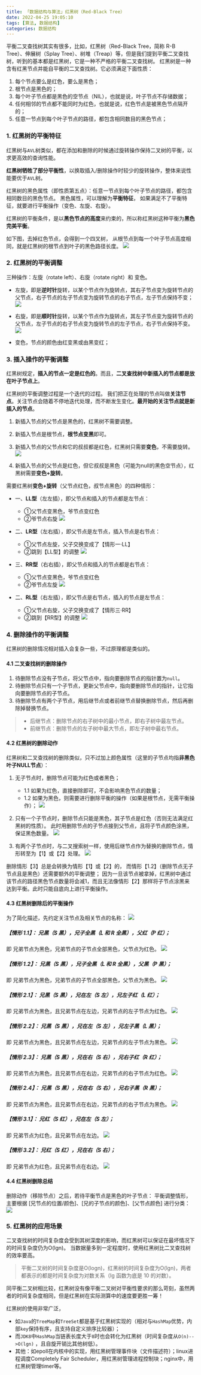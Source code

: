 ```yaml
---
title: 「数据结构与算法」红黑树（Red-Black Tree）
date: 2022-04-25 19:05:10
tags: [算法, 数据结构]
categories: 数据结构
---
```


平衡二叉查找树其实有很多，比如，红黑树（Red-Black Tree，简称 R-B Tree）、伸展树（Splay Tree）、树堆（Treap）等，但是我们提到平衡二叉查找树，听到的基本都是红黑树，它是一种不严格的平衡二叉查找树。
红黑树是一种含有红黑节点并能自平衡的二叉查找树。它必须满足下面性质：
1. 每个节点要么是红色，要么是黑色；
2. 根节点是黑色的；
3. 每个叶子节点都是黑色的空节点（NIL），也就是说，叶子节点不存储数据；
4. 任何相邻的节点都不能同时为红色，也就是说，红色节点是被黑色节点隔开的；
5. 任意一节点到每个叶子节点的路径，都包含相同数目的黑色节点；
<!-- more -->

### 1. 红黑树的平衡特征
红黑树与`AVL`树类似，都在添加和删除的时候通过旋转操作保持二叉树的平衡，以求更高效的查询性能。

**红黑树牺牲了部分平衡性**，以换取插入/删除操作时较少的旋转操作，整体来说性能要优于`AVL`树。

红黑树的黑色属性（即性质第五点）：任意一节点到每个叶子节点的路径，都包含相同数目的黑色节点。
黑色属性，可以理解为**平衡特征**， 如果满足不了平衡特征，就要进行平衡操作（变色、左旋、右旋）。

红黑树的平衡条件，是以**黑色节点的高度**来约束的，所以称红黑树这种平衡为**黑色完美平衡**。

如下图，去掉红色节点，会得到一个四叉树， 从根节点到每一个叶子节点高度相同，就是红黑树的根节点到叶子的黑色路径长度。
![](09_01.png)


### 2. 红黑树的平衡调整
三种操作：左旋（rotate left）、右旋（rotate right）和 变色。
- 左旋，即是**逆时针**旋转，以某个节点作为旋转点，其右子节点变为旋转节点的父节点，右子节点的左子节点变为旋转节点的右子节点，左子节点保持不变；
![](rotate_left.gif)

- 右旋，即是**顺时针**旋转，以某个节点作为旋转点，其左子节点变为旋转节点的父节点，左子节点的右子节点变为旋转节点的左子节点，右子节点保持不变。
![](rotate_right.gif)

- 变色，节点的颜色由红变黑或由黑变红；

### 3. 插入操作的平衡调整
红黑树规定，**插入的节点一定是红色的**。而且，**二叉查找树中新插入的节点都是放在叶子节点上**。

红黑树的平衡调整过程是一个迭代的过程。
我们把正在处理的节点叫做**关注节点**。关注节点会随着不停地迭代处理，而不断发生变化。**最开始的关注节点就是新插入的节点**。

1. 新插入节点的父节点是黑色的，红黑树不需要调整。
2. 新插入节点是根节点，**根节点变黑**即可。
3. 新插入节点的父节点和它的叔叔都是红色，红黑树只需要**变色**，不需要旋转。
![](09_02.png)

4. 新插入节点的父节点是红色，但它叔叔是黑色（可能为null的黑色空节点），红黑树需要**变色+旋转**。

需要红黑树**变色+旋转**（父节点红色，叔节点黑色）的四种情形：
- 一、**LL型**（左左插），即父节点和插入的节点都是左节点：
    + ①父节点变黑色，爷节点变红色
    + ②爷节点右旋
![](09_03.png)

- 二、**LR型**（左右插），即父节点是左节点，插入节点是右节点：
    + ①父节点左旋，父子交换变成了【情形一·LL】
    + ②跳到【LL型】的调整
![](09_04.png)

- 三、**RR型**（右右插），即父节点和插入的节点都是右节点：
    + ①父节点变黑色，爷节点变红色
    + ②爷节点左旋
![](09_05.png)

- 二、**RL型**（右左插），即父节点是右节点，插入的节点是左节点：
    + ①父节点右旋，父子交换变成了【情形三·RR】
    + ②跳到【RR型】的调整
![](09_06.png)


### 4. 删除操作的平衡调整
红黑树的删除情况相对插入会复杂一些，不过原理都是类似的。

#### 4.1 二叉查找树的删除操作
1. 待删除节点没有子节点，将父节点中，指向要删除节点的指针置为`null`。
2. 待删除节点只有一个子节点，更新父节点中，指向要删除节点的指针，让它指向要删除节点的子节点。
3. 待删除节点有两个子节点，用后继节点或者前继节点替换删除节点，然后再删除掉替换节点。
> - 后继节点：删除节点的右子树中的最小节点，即右子树中最左节点。
> - 前继节点：删除节点的左子树中最大节点，即左子树中最右节点。

#### 4.2 红黑树的删除动作
红黑树和二叉查找树的删除类似，只不过加上颜色属性（这里的子节点均指**非黑色叶子NULL节点**）：
1. 无子节点时，删除节点可能为红色或者黑色；
    - 1.1 如果为红色，直接删除即可，不会影响黑色节点的数量；
    - 1.2 如果为黑色，则需要进行删除平衡的操作（如果是根节点，无需平衡操作）；
![](09_07.png)

2. 只有一个子节点时，删除节点只能是黑色，其子节点是红色（否则无法满足红黑树的性质）。 此时用删除节点的子节点接到父节点，且将子节点颜色涂黑，保证黑色数量。
![](09_08.png)

3. 有两个子节点时，与二叉搜索树一样，使用后继节点作为替换的删除节点，情形转至为【1】或【2】处理。
![](09_09.png)

删除情形【3】总是会转换为情形【1】或【2】的，
而情形【1.2】（删除节点无子节点且是黑色）还需要额外的平衡调整；
因为一旦该节点被拿掉，红黑树中通过该节点的路径黑色节点数量将会减1，而且无法像情形【2】那样将子节点涂黑来达到平衡。此时只能自底向上进行平衡操作。

#### 4.3 红黑树删除后的平衡操作
为了简化描述，先约定关注节点及相关节点的名称：
![](09_10.png)

##### 【情形 1.1】： 兄黑（S 黑），兄子全黑（L 和 R 全黑），父红（P 红）；
即 兄弟节点为黑色，兄弟节点的子节点全部黑色，父节点为红色。
![](09_12.png)

##### 【情形 1.2】： 兄黑（S 黑），兄子全黑（L 和 R 全黑），父黑（P 黑）；
即 兄弟节点为黑色，兄弟节点的子节点全部黑色，父节点为黑色。
![](09_13.png)

##### 【情形 2.1】： 兄黑（S 黑），兄在左（S 左），兄左子红（L 红）；
即 兄弟节点为黑色，且兄弟节点在左边，兄弟节点的左子节点为红色。
![](09_14.png)

##### 【情形 2.2】： 兄黑（S 黑），兄在左（S 左），兄左子黑（L 黑）；
即 兄弟节点为黑色，且兄弟节点在左边，兄弟节点的左子节点为黑色。
![](09_15.png)

##### 【情形 2.3】： 兄黑（S 黑），兄在右（S 右），兄右子红（R 红）；
即 兄弟节点为黑色，且兄弟节点在右边，兄弟节点的右子节点为红色。
![](09_16.png)

##### 【情形 2.4】： 兄黑（S 黑），兄在右（S 右），兄右子黑（R 黑）；
即 兄弟节点为黑色，且兄弟节点在右边，兄弟节点的右子节点为黑色。
![](09_17.png)

##### 【情形 3.1】： 兄红（S 红），兄在左（S 左）；
即 兄弟节点为红色，且兄弟节点在左边。
![](09_18.png)

##### 【情形 3.2】： 兄红（S 红），兄在右（S 右）；
即 兄弟节点为红色，且兄弟节点在右边。
![](09_19.png)


#### 4.4 红黑树删除总结
删除动作（移除节点）之后，若待平衡节点是黑色的叶子节点：
平衡调整情形，主要根据 [兄节点的位置/颜色]、[兄的子节点的颜色]、[父节点颜色] 进行分类：
![](09_11.png)


### 5. 红黑树的应用场景
二叉查找树的时间复杂度会受到其树深度的影响，而红黑树可以保证在最坏情况下的时间复杂度仍为O(lgn)。
当数据量多到一定程度时，使用红黑树比二叉查找树的效率要高。
> 平衡二叉树的时间复杂度是O(logn)，红黑树的时间复杂度为O(lgn)，两者都表示的都是时间复杂度为对数关系（lg 函数为底是 10 的对数）。
> 
同平衡二叉树相比较，红黑树没有像平衡二叉树对平衡性要求的那么苛刻，虽然两者的时间复杂度相同，但是红黑树在实际测算中的速度要更胜一筹！

红黑树的使用非常广泛，
- 如`Java`的`TreeMap`和`TreeSet`都是基于红黑树实现的（相对与`HashMap`优势，内部`key`保持有序，且支持自定义排序比较器）；
- 而`JDK8`中`HashMap`当链表长度大于`8`时也会转化为红黑树（时间复杂度从`O(n)-->O(lgn)` ，且自旋开销比其他树低）。
- 其他：如epoll在内核中的实现，用红黑树管理事件块（文件描述符）；linux进程调度Completely Fair Scheduler，用红黑树管理进程控制块；nginx中，用红黑树管理timer等。

